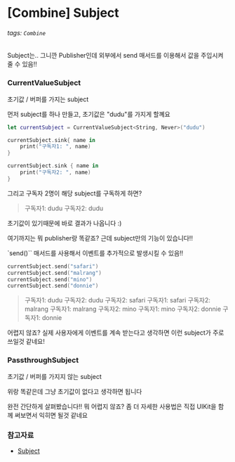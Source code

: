 # [Combine] Subject

###### tags: `Combine`

Subject는.. 그니깐 Publisher인데 외부에서 send 매서드를 이용해서 값을 주입시켜줄 수 있음!!

### CurrentValueSubject

초기값 / 버퍼를 가지는 subject

먼저 subject를 하나 만들고, 초기값은 "dudu"를 가지게 할꼐요

```swift
let currentSubject = CurrentValueSubject<String, Never>("dudu")
```

```swift
currentSubject.sink{ name in
    print("구독자1: ", name)
}

currentSubject.sink { name in
    print("구독자2: ", name)
}
```

그리고 구독자 2명이 해당 subject를 구독하게 하면?

> 구독자1:  dudu
구독자2:  dudu

초기값이 있기때문에 바로 결과가 나옵니다 :)

여기까지는 뭐 publisher랑 똑같죠? 근데 subject만의 기능이 있습니다!!

`send()`` 매서드를 사용해서 이벤트를 추가적으로 발생시킬 수 있음!!


```swift
currentSubject.send("safari")
currentSubject.send("malrang")
currentSubject.send("mino")
currentSubject.send("donnie")
```

> 구독자1:  dudu
구독자2:  dudu
구독자2:  safari
구독자1:  safari
구독자2:  malrang
구독자1:  malrang
구독자2:  mino
구독자1:  mino
구독자2:  donnie
구독자1:  donnie

어렵지 않죠?
실제 사용자에게 이벤트를 계속 받는다고 생각하면 이런 subject가 주로 쓰일것 같네요!

### PassthroughSubject

초기값 / 버퍼를 가지지 않는 subject

위랑 똑같은데 그냥 초기값이 없다고 생각하면 됩니다


완전 간단하게 살펴봤습니다!!
뭐 어렵지 않죠? 좀 더 자세한 사용법은 직접 UIKit을 함께 써보면서 익히면 될것 같네요
### 참고자료
- [Subject](https://developer.apple.com/documentation/combine/subject)

